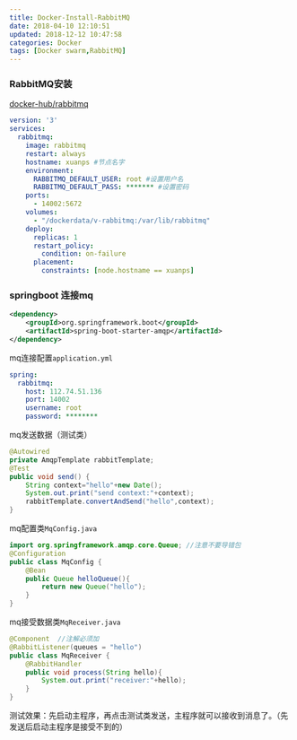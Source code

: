 ```yaml
---
title: Docker-Install-RabbitMQ
date: 2018-04-10 12:10:51
updated: 2018-12-12 10:47:58
categories: Docker
tags: [Docker swarm,RabbitMQ]
---
```


### RabbitMQ安装

[docker-hub/rabbitmq](https://hub.docker.com/r/_/rabbitmq/)

```yaml
version: '3'
services:
  rabbitmq:
    image: rabbitmq
    restart: always
    hostname: xuanps #节点名字
    environment:
      RABBITMQ_DEFAULT_USER: root #设置用户名
      RABBITMQ_DEFAULT_PASS: ******* #设置密码
    ports:
      - 14002:5672
    volumes:
      - "/dockerdata/v-rabbitmq:/var/lib/rabbitmq"
    deploy:
      replicas: 1
      restart_policy:
        condition: on-failure
      placement:
        constraints: [node.hostname == xuanps]
```

### springboot 连接mq

```Xml
<dependency>
    <groupId>org.springframework.boot</groupId>
    <artifactId>spring-boot-starter-amqp</artifactId>
</dependency>
```

mq连接配置`application.yml`

```yaml
spring:
  rabbitmq:
    host: 112.74.51.136
    port: 14002
    username: root
    password: ********
```

mq发送数据（测试类）

```Java
@Autowired
private AmqpTemplate rabbitTemplate;
@Test
public void send() {
    String context="hello"+new Date();
    System.out.print("send context:"+context);
    rabbitTemplate.convertAndSend("hello",context);
}
```

mq配置类`MqConfig.java`

```Java
import org.springframework.amqp.core.Queue; //注意不要导错包
@Configuration
public class MqConfig {
    @Bean
    public Queue helloQueue(){
        return new Queue("hello");
    }
}
```

mq接受数据类`MqReceiver.java`

```java
@Component  //注解必须加
@RabbitListener(queues = "hello")
public class MqReceiver {
    @RabbitHandler
    public void process(String hello){
        System.out.print("receiver:"+hello);
    }
}
```

测试效果：先启动主程序，再点击测试类发送，主程序就可以接收到消息了。（先发送后启动主程序是接受不到的）

